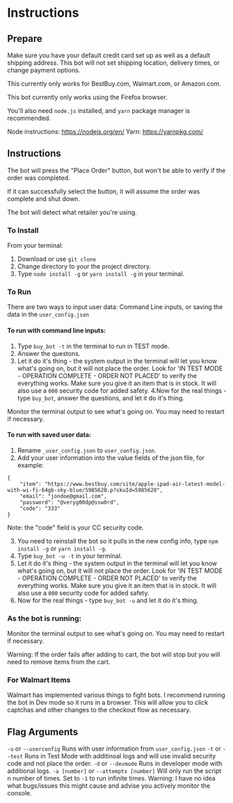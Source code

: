 # Instructions

## Prepare
Make sure you have your default credit card set up as well as a default shipping address. This bot will not set shipping location, delivery times, or change payment options.

This currently only works for BestBuy.com, Walmart.com, or Amazon.com.

This bot currently only works using the Firefox browser.

You'll also need `node.js` installed, and `yarn` package manager is recommended.

Node instructions: https://nodejs.org/en/
Yarn: https://yarnpkg.com/

## Instructions

The bot will press the "Place Order" button, but won't be able to verify if the order was completed.

If it can successfully select the button, it will assume the order was complete and shut down.

The bot will detect what retailer you're using.

### To Install
From your terminal:
1. Download or use `git clone`
2. Change directory to your the project directory.
3. Type `node install -g` or `yarn install -g` in your terminal.

### To Run
There are two ways to input user data: Command Line inputs, or saving the data in the `user_config.json`

#### To run with command line inputs:
1. Type `buy_bot -t` in the terminal to run in TEST mode.
2. Answer the questons.
3. Let it do it's thing - the system output in the terminal will let you know what's going on, but it will not place the order. Look for 'IN TEST MODE - OPERATION COMPLETE - ORDER NOT PLACED' to verify the everything works. Make sure you give it an item that is in stock. It will also use a `000` security code for added safety.
4.Now for the real things - type `buy_bot`, answer the questions, and let it do it's thing.

Monitor the terminal output to see what's going on. You may need to restart if necessary.

#### To run with saved user data:
1. Rename `_user_config.json` to `user_config.json`.
2. Add your user information into the value fields of the json file, for example:
```
{
    "item": "https://www.bestbuy.com/site/apple-ipad-air-latest-model-with-wi-fi-64gb-sky-blue/5985620.p?skuId=5985620",
    "email": "jondoe@gmail.com",
    "password": "@veryg00dp@ssw0rd",
    "code": "333"
}
```
Note: the "code" field is your CC security code.

3. You need to reinstall the bot so it pulls in the new config info, type `npm install -g` or `yarn install -g`.
4. Type `buy_bot -u -t` in your terminal.
5. Let it do it's thing - the system output in the terminal will let you know what's going on, but it will not place the order. Look for 'IN TEST MODE - OPERATION COMPLETE - ORDER NOT PLACED' to verify the everything works. Make sure you give it an item that is in stock. It will also use a `000` security code for added safety.
6. Now for the real things - type `buy_bot -u` and let it do it's thing.

### As the bot is running:
Monitor the terminal output to see what's going on. You may need to restart if necessary.

Warning: If the order fails after adding to cart, the bot will stop but you will need to remove items from the cart.

### For Walmart Items
Walmart has implemented various things to fight bots. I recommend running the bot in Dev mode so it runs in a browser. This will allow you to click captchas and other changes to the checkout flow as necessary.

## Flag Arguments

`-u` or `--userconfig` Runs with user information from `user_config.json`
`-t` or `--test` Runs in Test Mode with additinoal logs and will use invalid security code and not place the order.
`-d` or `--devmode` Runs in developer mode with additional logs.
`-a [number]` or `--attempts [number]` Will only run the script n number of times. Set to `-1` to run infinite times. Warning: I have no idea what bugs/issues this might cause and advise you actively monitor the console.
